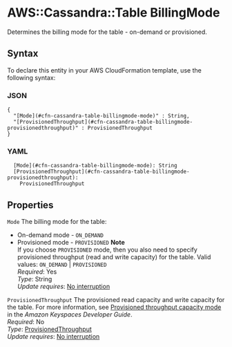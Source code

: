 # AWS::Cassandra::Table BillingMode<a name="aws-properties-cassandra-table-billingmode"></a>

Determines the billing mode for the table \- on\-demand or provisioned\.

## Syntax<a name="aws-properties-cassandra-table-billingmode-syntax"></a>

To declare this entity in your AWS CloudFormation template, use the following syntax:

### JSON<a name="aws-properties-cassandra-table-billingmode-syntax.json"></a>

```
{
  "[Mode](#cfn-cassandra-table-billingmode-mode)" : String,
  "[ProvisionedThroughput](#cfn-cassandra-table-billingmode-provisionedthroughput)" : ProvisionedThroughput
}
```

### YAML<a name="aws-properties-cassandra-table-billingmode-syntax.yaml"></a>

```
  [Mode](#cfn-cassandra-table-billingmode-mode): String
  [ProvisionedThroughput](#cfn-cassandra-table-billingmode-provisionedthroughput): 
    ProvisionedThroughput
```

## Properties<a name="aws-properties-cassandra-table-billingmode-properties"></a>

`Mode`  <a name="cfn-cassandra-table-billingmode-mode"></a>
The billing mode for the table:  
+ On\-demand mode \- `ON_DEMAND`
+ Provisioned mode \- `PROVISIONED`
**Note**  
If you choose `PROVISIONED` mode, then you also need to specify provisioned throughput \(read and write capacity\) for the table\.
Valid values: `ON_DEMAND` \| `PROVISIONED`  
*Required*: Yes  
*Type*: String  
*Update requires*: [No interruption](https://docs.aws.amazon.com/AWSCloudFormation/latest/UserGuide/using-cfn-updating-stacks-update-behaviors.html#update-no-interrupt)

`ProvisionedThroughput`  <a name="cfn-cassandra-table-billingmode-provisionedthroughput"></a>
The provisioned read capacity and write capacity for the table\. For more information, see [Provisioned throughput capacity mode](https://docs.aws.amazon.com/keyspaces/latest/devguide/ReadWriteCapacityMode.html#ReadWriteCapacityMode.Provisioned) in the *Amazon Keyspaces Developer Guide*\.  
*Required*: No  
*Type*: [ProvisionedThroughput](aws-properties-cassandra-table-provisionedthroughput.md)  
*Update requires*: [No interruption](https://docs.aws.amazon.com/AWSCloudFormation/latest/UserGuide/using-cfn-updating-stacks-update-behaviors.html#update-no-interrupt)